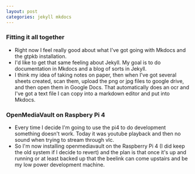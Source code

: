 ```yaml
---
layout: post
categories: jekyll mkdocs
---
```

### Fitting it all together

* Right now I feel really good about what I've got going with Mkdocs and the gtpkb installation.
* I'd like to get that same feeling about Jekyll. My goal is to do documentation in Mkdocs and a blog of sorts in Jekyll.
* I think my idea of taking notes on paper, then when I've got several sheets created, scan them, upload the png or jpg files to google drive, and then open them in Google Docs. That automatically does an ocr and I've got a text file I can copy into a markdown editor and put into Mkdocs.
  
### OpenMediaVault on Raspbery Pi 4

* Every time I decide I'm going to use the pi4 to do development something doesn't work. Today it was youtube playback and then no sound when trying to stream through vlc. 
* So I'm now installing openmediavault on the Raspberry Pi 4 (I did keep the old system if I decide to revert) and the plan is that once it's up and running or at least backed up that the beelink can come upstairs and be my low power development machine.